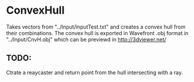 # ConvexHull
Takes vectors from "../Input/inputTest.txt" and creates a convex hull from their combinations.
The convex hull is exported in Wavefront .obj format in "../Input/CnvH.obj" which can be previewd in http://3dviewer.net/
## TODO:
Ctrate a reaycaster and return point from the hull intersecting with a ray.
